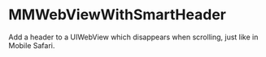 MMWebViewWithSmartHeader
========================

Add a header to a UIWebView which disappears when scrolling, just like in Mobile Safari.